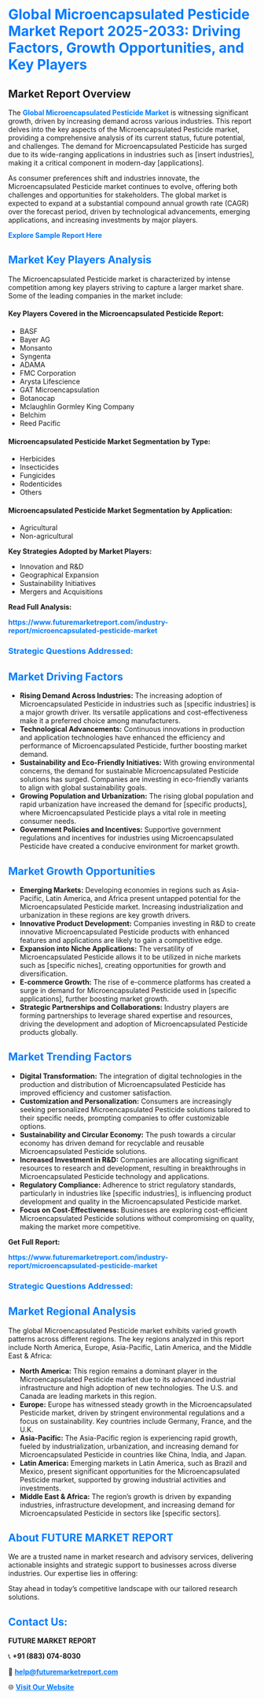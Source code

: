 <h1 style="color: #007BFF;">Global Microencapsulated Pesticide Market Report 2025-2033: Driving Factors, Growth Opportunities, and Key Players</h1>

<section id="overview">
<h2>Market Report Overview</h2>
<p>The <a href="https://www.futuremarketreport.com/industry-report/microencapsulated-pesticide-market" style="color: #007BFF; text-decoration: none;"><strong>Global Microencapsulated Pesticide Market</strong></a> is witnessing significant growth, driven by increasing demand across various industries. This report delves into the key aspects of the Microencapsulated Pesticide market, providing a comprehensive analysis of its current status, future potential, and challenges. The demand for Microencapsulated Pesticide has surged due to its wide-ranging applications in industries such as [insert industries], making it a critical component in modern-day [applications].</p>
<p>As consumer preferences shift and industries innovate, the Microencapsulated Pesticide market continues to evolve, offering both challenges and opportunities for stakeholders. The global market is expected to expand at a substantial compound annual growth rate (CAGR) over the forecast period, driven by technological advancements, emerging applications, and increasing investments by major players.</p>
</section>

<section id="overview">
<p><a href="https://www.futuremarketreport.com/request-sample/reportId=87812" style="color: #007BFF; text-decoration: none;"><strong>Explore Sample Report Here</strong></a></p>
</section>

<section id="key-players">
<h2 style="color: #007BFF;">Market Key Players Analysis</h2>
<p>The Microencapsulated Pesticide market is characterized by intense competition among key players striving to capture a larger market share. Some of the leading companies in the market include:</p>
<h4>Key Players Covered in the Microencapsulated Pesticide Report:</h4>
<ul><li>BASF</li><li>Bayer AG</li><li>Monsanto</li><li>Syngenta</li><li>ADAMA</li><li>FMC Corporation</li><li>Arysta Lifescience</li><li>GAT Microencapsulation</li><li>Botanocap</li><li>Mclaughlin Gormley King Company</li><li>Belchim</li><li>Reed Pacific</li></ul>
<h4>Microencapsulated Pesticide Market Segmentation by Type:</h4>
<ul><li>Herbicides</li><li>Insecticides</li><li>Fungicides</li><li>Rodenticides</li><li>Others</li></ul>

<h4>Microencapsulated Pesticide Market Segmentation by Application:</h4>
<ul><li>Agricultural</li><li>Non-agricultural</li></ul>
<p><strong>Key Strategies Adopted by Market Players:</strong></p>
<ul>
<li>Innovation and R&D</li>
<li>Geographical Expansion</li>
<li>Sustainability Initiatives</li>
<li>Mergers and Acquisitions</li>
</ul>
</section>

<section>
<p><strong>Read Full Analysis: </strong></p><a href="https://www.futuremarketreport.com/industry-report/microencapsulated-pesticide-market" style="color: #007BFF; text-decoration: none;"><strong>https://www.futuremarketreport.com/industry-report/microencapsulated-pesticide-market</strong></a>
<h3 style="color: #007BFF;">Strategic Questions Addressed:</h3>
</section>

<section id="driving-factors">
<h2 style="color: #007BFF;">Market Driving Factors</h2>
<ul>
<li><strong>Rising Demand Across Industries:</strong> The increasing adoption of Microencapsulated Pesticide in industries such as [specific industries] is a major growth driver. Its versatile applications and cost-effectiveness make it a preferred choice among manufacturers.</li>
<li><strong>Technological Advancements:</strong> Continuous innovations in production and application technologies have enhanced the efficiency and performance of Microencapsulated Pesticide, further boosting market demand.</li>
<li><strong>Sustainability and Eco-Friendly Initiatives:</strong> With growing environmental concerns, the demand for sustainable Microencapsulated Pesticide solutions has surged. Companies are investing in eco-friendly variants to align with global sustainability goals.</li>
<li><strong>Growing Population and Urbanization:</strong> The rising global population and rapid urbanization have increased the demand for [specific products], where Microencapsulated Pesticide plays a vital role in meeting consumer needs.</li>
<li><strong>Government Policies and Incentives:</strong> Supportive government regulations and incentives for industries using Microencapsulated Pesticide have created a conducive environment for market growth.</li>
</ul>
</section>

<section id="growth-opportunities">
<h2 style="color: #007BFF;">Market Growth Opportunities</h2>
<ul>
<li><strong>Emerging Markets:</strong> Developing economies in regions such as Asia-Pacific, Latin America, and Africa present untapped potential for the Microencapsulated Pesticide market. Increasing industrialization and urbanization in these regions are key growth drivers.</li>
<li><strong>Innovative Product Development:</strong> Companies investing in R&D to create innovative Microencapsulated Pesticide products with enhanced features and applications are likely to gain a competitive edge.</li>
<li><strong>Expansion into Niche Applications:</strong> The versatility of Microencapsulated Pesticide allows it to be utilized in niche markets such as [specific niches], creating opportunities for growth and diversification.</li>
<li><strong>E-commerce Growth:</strong> The rise of e-commerce platforms has created a surge in demand for Microencapsulated Pesticide used in [specific applications], further boosting market growth.</li>
<li><strong>Strategic Partnerships and Collaborations:</strong> Industry players are forming partnerships to leverage shared expertise and resources, driving the development and adoption of Microencapsulated Pesticide products globally.</li>
</ul>
</section>

<section id="trending-factors">
<h2 style="color: #007BFF;">Market Trending Factors</h2>
<ul>
<li><strong>Digital Transformation:</strong> The integration of digital technologies in the production and distribution of Microencapsulated Pesticide has improved efficiency and customer satisfaction.</li>
<li><strong>Customization and Personalization:</strong> Consumers are increasingly seeking personalized Microencapsulated Pesticide solutions tailored to their specific needs, prompting companies to offer customizable options.</li>
<li><strong>Sustainability and Circular Economy:</strong> The push towards a circular economy has driven demand for recyclable and reusable Microencapsulated Pesticide solutions.</li>
<li><strong>Increased Investment in R&D:</strong> Companies are allocating significant resources to research and development, resulting in breakthroughs in Microencapsulated Pesticide technology and applications.</li>
<li><strong>Regulatory Compliance:</strong> Adherence to strict regulatory standards, particularly in industries like [specific industries], is influencing product development and quality in the Microencapsulated Pesticide market.</li>
<li><strong>Focus on Cost-Effectiveness:</strong> Businesses are exploring cost-efficient Microencapsulated Pesticide solutions without compromising on quality, making the market more competitive.</li>
</ul>
</section>

<section>
<p><strong>Get Full Report: </strong></p><a href="https://www.futuremarketreport.com/industry-report/microencapsulated-pesticide-market" style="color: #007BFF; text-decoration: none;"><strong>https://www.futuremarketreport.com/industry-report/microencapsulated-pesticide-market</strong></a>
<h3 style="color: #007BFF;">Strategic Questions Addressed:</h3>
</section>


<section id="regional-analysis">
<h2 style="color: #007BFF;">Market Regional Analysis</h2>
<p>The global Microencapsulated Pesticide market exhibits varied growth patterns across different regions. The key regions analyzed in this report include North America, Europe, Asia-Pacific, Latin America, and the Middle East & Africa:</p>
<ul>
<li><strong>North America:</strong> This region remains a dominant player in the Microencapsulated Pesticide market due to its advanced industrial infrastructure and high adoption of new technologies. The U.S. and Canada are leading markets in this region.</li>
<li><strong>Europe:</strong> Europe has witnessed steady growth in the Microencapsulated Pesticide market, driven by stringent environmental regulations and a focus on sustainability. Key countries include Germany, France, and the U.K.</li>
<li><strong>Asia-Pacific:</strong> The Asia-Pacific region is experiencing rapid growth, fueled by industrialization, urbanization, and increasing demand for Microencapsulated Pesticide in countries like China, India, and Japan.</li>
<li><strong>Latin America:</strong> Emerging markets in Latin America, such as Brazil and Mexico, present significant opportunities for the Microencapsulated Pesticide market, supported by growing industrial activities and investments.</li>
<li><strong>Middle East & Africa:</strong> The region’s growth is driven by expanding industries, infrastructure development, and increasing demand for Microencapsulated Pesticide in sectors like [specific sectors].</li>
</ul>
</section>

<footer>
<h2 style="color: #007BFF;">About FUTURE MARKET REPORT</h2>
<p>We are a trusted name in market research and advisory services, delivering actionable insights and strategic support to businesses across diverse industries. Our expertise lies in offering:</p>

<p>Stay ahead in today’s competitive landscape with our tailored research solutions.</p>

<h2 style="color: #007BFF;">Contact Us:</h2>
<p><strong>FUTURE MARKET REPORT</strong></p>
<p>📞 <strong>+91 (883) 074-8030</strong></p>
<p>📧 <strong><a href="mailto:help@futuremarketreport.com" style="color: #007BFF;">help@futuremarketreport.com</a></strong></p>
<p>🌐 <strong><a href="https://www.futuremarketreport.com/" style="color: #007BFF;">Visit Our Website</a></strong></p>
</footer>